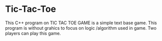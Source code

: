 # Tic-Tac-Toe
This C++ program on TIC TAC TOE GAME is a simple text base game. This program is without grahics to focus on logic /algorithm used in game. Two players can play this game.
